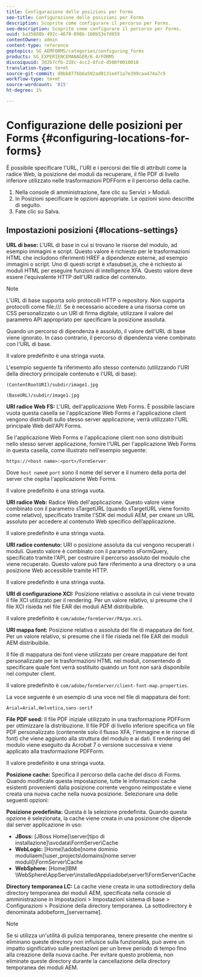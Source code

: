 ```yaml
---
title: Configurazione delle posizioni per Forms
seo-title: Configurazione delle posizioni per Forms
description: Scoprite come configurare il percorso per Forms.
seo-description: Scoprite come configurare il percorso per Forms.
uuid: ba35888b-492c-4678-890b-160b53e7d659
contentOwner: admin
content-type: reference
geptopics: SG_AEMFORMS/categories/configuring_forms
products: SG_EXPERIENCEMANAGER/6.4/FORMS
discoiquuid: 3d2b7cfb-228c-4cc2-8fcd-d500f0010010
translation-type: tm+mt
source-git-commit: d0bb877bb6a502ad0131e4f1a7e399caa474a7c9
workflow-type: tm+mt
source-wordcount: '815'
ht-degree: 1%

---
```



# Configurazione delle posizioni per Forms {#configuring-locations-for-forms}

È possibile specificare l&#39;URL, l&#39;URI e i percorsi dei file di attributi come la radice Web, la posizione dei moduli da recuperare, il file PDF di livello inferiore utilizzato nelle trasformazioni PDFForm e il percorso della cache.

1. Nella console di amministrazione, fare clic su Servizi > Moduli.
1. In Posizioni specificare le opzioni appropriate. Le opzioni sono descritte di seguito.
1. Fate clic su Salva.

## Impostazioni posizioni {#locations-settings}

**URL di base:** L&#39;URL di base in cui si trovano le risorse del modulo, ad esempio immagini e script. Questo valore è richiesto per le trasformazioni HTML che includono riferimenti HREF a dipendenze esterne, ad esempio immagini o script. Uno di questi script è xfasubset.js, che è richiesto ai moduli HTML per eseguire funzioni di intelligence XFA. Questo valore deve essere l&#39;equivalente HTTP dell&#39;URI radice del contenuto.

>[!NOTE]
>
>L&#39;URL di base supporta solo protocolli HTTP o repository. Non supporta protocolli come file:///. Se è necessario accedere a una risorsa come un CSS personalizzato o un URI di firma digitale, utilizzare il valore del parametro API appropriato per specificare la posizione assoluta.

Quando un percorso di dipendenza è assoluto, il valore dell&#39;URL di base viene ignorato. In caso contrario, il percorso di dipendenza viene combinato con l&#39;URL di base.

Il valore predefinito è una stringa vuota.

L&#39;esempio seguente fa riferimento allo stesso contenuto (utilizzando l&#39;URI della directory principale contenuto e l&#39;URL di base):

`(ContentRootURI)/subdir/image1.jpg`

`(BaseURL)/subdir/image1.jpg`

**URI radice Web FS:** L&#39;URL dell&#39;applicazione Web Forms. È possibile lasciare vuota questa casella se l&#39;applicazione Web Forms e l&#39;applicazione client vengono distribuiti sullo stesso server applicazione; verrà utilizzato l&#39;URL principale Web dell&#39;API Forms.

Se l&#39;applicazione Web Forms e l&#39;applicazione client non sono distribuiti nello stesso server applicazione, fornire l&#39;URL per l&#39;applicazione Web Forms in questa casella, come illustrato nell&#39;esempio seguente:

`https://<host name>:<port>/FormServer`

Dove `host name`e `port` sono il nome del server e il numero della porta del server che ospita l&#39;applicazione Web Forms.

Il valore predefinito è una stringa vuota.

**URI radice Web:** Radice Web dell&#39;applicazione. Questo valore viene combinato con il parametro sTargetURL (quando sTargetURL viene fornito come relativo), specificato tramite l’SDK dei moduli AEM, per creare un URL assoluto per accedere al contenuto Web specifico dell’applicazione.

Il valore predefinito è una stringa vuota.

**URI radice contenuto:** URI o posizione assoluta da cui vengono recuperati i moduli. Questo valore è combinato con il parametro sFormQuery, specificato tramite l&#39;API, per costruire il percorso assoluto del modulo che viene recuperato. Questo valore può fare riferimento a una directory o a una posizione Web accessibile tramite HTTP.

Il valore predefinito è una stringa vuota.

**URI di configurazione XCI:** Posizione relativa o assoluta in cui viene trovato il file XCI utilizzato per il rendering. Per un valore relativo, si presume che il file XCI risieda nel file EAR dei moduli AEM distribuibile.

Il valore predefinito è `com/adobe/formServer/PA/pa.xci`.

**URI mappa font:** Posizione relativa o assoluta del file di mappatura dei font. Per un valore relativo, si presume che il file risieda nel file EAR dei moduli AEM distribuibile.

Il file di mappatura dei font viene utilizzato per creare mappature dei font personalizzate per le trasformazioni HTML nei moduli, consentendo di specificare quale font verrà sostituito quando un font non sarà disponibile nel computer client.

Il valore predefinito è `com/adobe/formServer/client-font-map.properties`.

La voce seguente è un esempio di una voce nel file di mappatura dei font:

`Arial=Arial,Helvetica,sans-serif`

**File PDF seed:** Il file PDF iniziale utilizzato in una trasformazione PDFForm per ottimizzare la distribuzione. Il file PDF di livello inferiore specifica un file PDF personalizzato (contenente solo il flusso XFA, l&#39;immagine e le risorse di font) che viene aggiunto alla struttura del modulo e ai dati. Il rendering del modulo viene eseguito da Acrobat 7 o versione successiva e viene applicato alla trasformazione PDFForm.

Il valore predefinito è una stringa vuota.

**Posizione cache:** Specifica il percorso della cache del disco di Forms. Quando modificate questa impostazione, tutte le informazioni cache esistenti provenienti dalla posizione corrente vengono reimpostate e viene creata una nuova cache nella nuova posizione. Selezionare una delle seguenti opzioni:

**Posizione predefinita:** Questa è la selezione predefinita. Quando questa opzione è selezionata, la cache viene creata in una posizione che dipende dal server applicazione in uso:

* **JBoss:** [JBoss Home]\server\[tipo di installazione]\svcdata\FormServer\Cache
* **WebLogic:** [Home]\adobe\[nome dominio moduliaem]\user_projects\domains\[nome server moduli]\FormServer\Cache
* **WebSphere:** [Home]IBM \WebSphere\AppServer\installedApps\adobe\server1\FormServer\Cache

**Directory temporanea LC:** La cache viene creata in una sottodirectory della directory temporanea dei moduli AEM, specificata nella console di amministrazione in Impostazioni > Impostazioni sistema di base > Configurazioni > Posizione della directory temporanea. La sottodirectory è denominata adobeform_[servername].

>[!NOTE]
>
>Se si utilizza un&#39;utilità di pulizia temporanea, tenere presente che mentre si eliminano queste directory non influisce sulla funzionalità, può avere un impatto significativo sulle prestazioni per un breve periodo di tempo fino alla creazione della nuova cache. Per evitare questo problema, non eliminate queste directory durante la cancellazione della directory temporanea dei moduli AEM.


